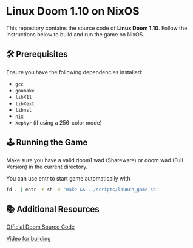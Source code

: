 # Linux Doom 1.10 on NixOS

This repository contains the source code of **Linux Doom 1.10**. Follow the instructions below to build and run the game on NixOS.

## 🛠 Prerequisites

Ensure you have the following dependencies installed:

- `gcc`
- `gnumake`
- `libX11`
- `libXext`
- `libnsl`
- `nix`
- `Xephyr` (if using a 256-color mode)

## 🕹️ Running the Game

Make sure you have a valid doom1.wad (Shareware) or doom.wad (Full Version) in the current directory.

You can use entr to start game automatically with

```bash
fd . | entr -r sh -c 'make && ../scripts/launch_game.sh'
```

## 📚 Additional Resources

[Official Doom Source Code](https://github.com/id-Software/DOOM#)

[Video for building](https://www.youtube.com/watch?v=9JgQfQHHhTw&t=31s)
